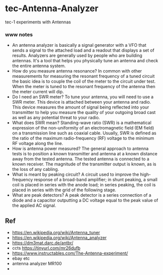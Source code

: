 # tec-Antenna-Analyzer
tec-1 experiments with Antennas

### www notes
- An antenna analyzer is basically a signal generator with a VFO that sends a signal to the attached load and a readout that displays a set of results. Analyzers are generally used by people who are building antennas. It's a tool that helps you physically tune an antenna and check the entire antenna system.
- How do you measure antenna resonance? In common with other measurements for measuring the resonant frequency of a tuned circuit the basic idea is to couple the coil of the meter to the circuit under test. When the meter is tuned to the resonant frequency of the antenna then the meter current will dip.
- Do I need an SWR meter? To tune your antenna, you will need to use a SWR meter. This device is attached between your antenna and radio. This device measures the amount of signal being reflected into your transmitter to help you measure the quality of your outgoing broad cast as well as any potential threat to your radio.
- What does SWR mean? Standing-wave ratio (SWR) is a mathematical expression of the non-uniformity of an electromagnetic field (EM field) on a transmission line such as coaxial cable. Usually, SWR is defined as the ratio of the maximum radio-frequency (RF) voltage to the minimum RF voltage along the line.
- How is antenna power measured? The general approach to antenna tests is to position a known transmitter and antenna at a known distance away from the tested antenna. The tested antenna is connected to a known receiver. The magnitude of the transmitter output is known, as is the loss of any cabling.
- What is meant by peaking circuit? A circuit used to improve the high-frequency response of a broad-band amplifier; in shunt peaking, a small coil is placed in series with the anode load; in series peaking, the coil is placed in series with the grid of the following stage.
- What are peak detectors? A peak detector is a series connection of a diode and a capacitor outputting a DC voltage equal to the peak value of the applied AC signal. 


## Ref
- https://en.wikipedia.org/wiki/Antenna_tuner
- https://en.wikipedia.org/wiki/Antenna_analyzer
- https://dm3mat.darc.de/antbr/
- ccts https://tinyurl.com/mr26dufb
- https://www.instructables.com/The-Antenna-experiment/
- ebay etc
- antenna analyzer MR100
- 
